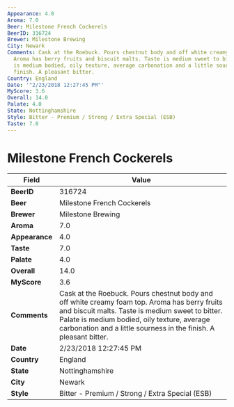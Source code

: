 ```yaml
---
Appearance: 4.0
Aroma: 7.0
Beer: Milestone French Cockerels
BeerID: 316724
Brewer: Milestone Brewing
City: Newark
Comments: Cask at the Roebuck. Pours chestnut body and off white creamy foam top.
  Aroma has berry fruits and biscuit malts. Taste is medium sweet to bitter. Palate
  is medium bodied, oily texture, average carbonation and a little sourness in the
  finish. A pleasant bitter.
Country: England
Date: '"2/23/2018 12:27:45 PM"'
MyScore: 3.6
Overall: 14.0
Palate: 4.0
State: Nottinghamshire
Style: Bitter - Premium / Strong / Extra Special (ESB)
Taste: 7.0
---
```


# Milestone French Cockerels

| Field         | Value |
|---------------|-------|
| **BeerID** | 316724 |
| **Beer** | Milestone French Cockerels |
| **Brewer** | Milestone Brewing |
| **Aroma** | 7.0 |
| **Appearance** | 4.0 |
| **Taste** | 7.0 |
| **Palate** | 4.0 |
| **Overall** | 14.0 |
| **MyScore** | 3.6 |
| **Comments** | Cask at the Roebuck. Pours chestnut body and off white creamy foam top. Aroma has berry fruits and biscuit malts. Taste is medium sweet to bitter. Palate is medium bodied, oily texture, average carbonation and a little sourness in the finish. A pleasant bitter. |
| **Date** | 2/23/2018 12:27:45 PM |
| **Country** | England |
| **State** | Nottinghamshire |
| **City** | Newark |
| **Style** | Bitter - Premium / Strong / Extra Special (ESB) |
